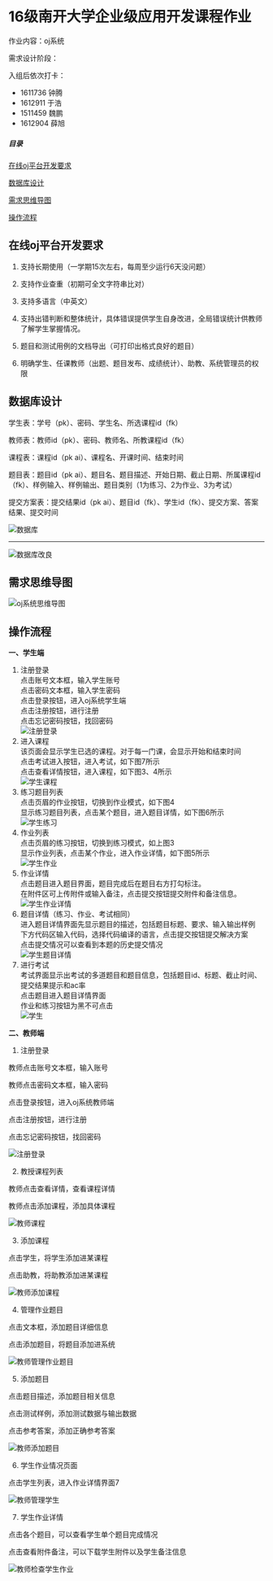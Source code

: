 
# 16级南开大学企业级应用开发课程作业

作业内容：oj系统

需求设计阶段：

入组后依次打卡： 

- 1611736 钟腾
- 1612911 于浩
- 1511459 魏鹏
- 1612904 薛旭

##### 目录 
[在线oj平台开发要求](#在线oj平台开发要求)  

[数据库设计](#数据库设计)    

[需求思维导图](#需求思维导图)

[操作流程](#操作流程)

## 在线oj平台开发要求

1. 支持长期使用（一学期15次左右，每周至少运行6天没问题）

2. 支持作业查重（初期可全文字符串比对）

3. 支持多语言（中英文）

4. 支持出错判断和整体统计，具体错误提供学生自身改进，全局错误统计供教师了解学生掌握情况。

5. 题目和测试用例的文档导出（可打印出格式良好的题目）

6. 明确学生、任课教师（出题、题目发布、成绩统计）、助教、系统管理员的权限

## 数据库设计

学生表：学号（pk）、密码、学生名、所选课程id（fk）

教师表：教师id（pk）、密码、教师名、所教课程id（fk）

课程表：课程id（pk ai）、课程名、开课时间、结束时间

题目表：题目id（pk ai）、题目名、题目描述、开始日期、截止日期、所属课程id（fk）、样例输入、样例输出、题目类别（1为练习、2为作业、3为考试）

提交方案表：提交结果id（pk ai）、题目id（fk）、学生id（fk）、提交方案、答案结果、提交时间

![数据库](img/OJsystem.png)

---

![数据库改良](https://user-images.githubusercontent.com/31076337/56261439-98f25c00-610d-11e9-91e2-c6aa4b36403b.png)

## 需求思维导图
![oj系统思维导图](img/oj系统思维导图.png)

## 操作流程
**一、学生端**

  1. 注册登录<br>
    点击账号文本框，输入学生账号<br>
    点击密码文本框，输入学生密码<br>
    点击登录按钮，进入oj系统学生端<br>
    点击注册按钮，进行注册<br>
    点击忘记密码按钮，找回密码<br>
    ![注册登录](img/screenshot/注册登录.png)
  2. 进入课程<br>
    该页面会显示学生已选的课程。对于每一门课，会显示开始和结束时间<br>
    点击考试进入按钮，进入考试，如下图7所示<br>
    点击查看详情按钮，进入课程，如下图3、4所示<br>
    ![学生课程](img/screenshot/学生课程.png)
  3. 练习题目列表<br>
    点击页眉的作业按钮，切换到作业模式，如下图4<br>
    显示练习题目列表，点击某个题目，进入题目详情，如下图6所示<br>
      ![学生练习](img/screenshot/学生练习.png)
  4. 作业列表<br>
    点击页眉的练习按钮，切换到练习模式，如上图3<br>
    显示作业列表，点击某个作业，进入作业详情，如下图5所示<br>
      ![学生作业](img/screenshot/学生作业.png)
  5. 作业详情<br/>点击题目进入题目界面，题目完成后在题目右方打勾标注。<br/>在附件区可上传附件或输入备注，点击提交按钮提交附件和备注信息。<br/>
    ![学生作业详情](img/screenshot/学生作业详情.png)
  6. 题目详情（练习、作业、考试相同）<br/>进入题目详情界面先显示题目的描述，包括题目标题、要求、输入输出样例<br/>下方代码区输入代码，选择代码编译的语言，点击提交按钮提交解决方案<br/>点击提交情况可以查看到本题的历史提交情况<br/>
    ![学生题目详情](img/screenshot/学生题目详情.png)
  7. 进行考试<br/>考试界面显示出考试的多道题目和题目信息，包括题目id、标题、截止时间、提交结果提示和ac率<br/>点击题目进入题目详情界面<br/>作业和练习按钮为黑不可点击<br/>
    ![学生](img/screenshot/学生练习.png)

**二、教师端**

1. 注册登录

教师点击账号文本框，输入账号

教师点击密码文本框，输入密码

点击登录按钮，进入oj系统教师端

点击注册按钮，进行注册

点击忘记密码按钮，找回密码

![注册登录](img/screenshot/注册登录.png)

2. 教授课程列表

教师点击查看详情，查看课程详情

教师点击添加课程，添加具体课程

![教师课程](img/screenshot/教师课程.png)

3. 添加课程

点击学生，将学生添加进某课程

点击助教，将助教添加进某课程

![教师添加课程](img/screenshot/教师添加课程.png)

4. 管理作业题目

点击文本框，添加题目详细信息

点击添加题目，将题目添加进系统

![教师管理作业题目](img/screenshot/教师管理作业题目.png)

5. 添加题目

点击题目描述，添加题目相关信息

点击测试样例，添加测试数据与输出数据

点击参考答案，添加正确参考答案

![教师添加题目](img/screenshot/教师添加题目.png)

6. 学生作业情况页面

点击学生列表，进入作业详情界面7

![教师管理学生](img/screenshot/教师管理学生.png)

7. 学生作业详情

点击各个题目，可以查看学生单个题目完成情况

点击查看附件备注，可以下载学生附件以及学生备注信息

![教师检查学生作业](img/screenshot/教师检查学生作业.png)

